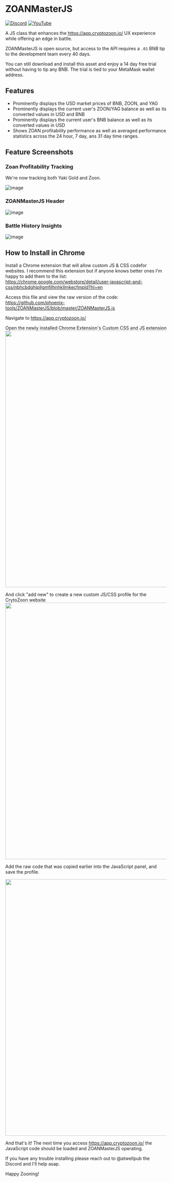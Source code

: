 # ZOANMasterJS
[![Discord](https://img.shields.io/discord/870816354612170842?color=%235865f2&label=Discord&logo=discord&logoColor=%23fff&style=for-the-badge)](https://discord.gg/6AjVj3s9aN)
[![YouTube](https://img.shields.io/youtube/channel/views/UCQD9zAJeF1q4r8haWkia0rA?label=Youtube&style=for-the-badge)](https://www.youtube.com/channel/UCQD9zAJeF1q4r8haWkia0rA)


A JS class that enhances the https://app.cryptozoon.io/ UX experience while offering an edge in battle. 

ZOANMasterJS is open source, but access to the API requires a `.01` BNB tip to the development team every 40 days.  

You can still download and install this asset and enjoy a 14 day free trial without having to tip any BNB. The trial is tied to your MetaMask wallet address.


## Features

* Prominently displays the USD market prices of BNB, ZOON, and YAG
* Prominently displays the current user's ZOON/YAG balance as well as its converted values in USD and BNB
* Prominently displays the current user's BNB balance as well as its converted values in USD 
* Shows ZOAN profitability performance as well as averaged performance statistics across the 24 hour, 7 day, ans 31 day time ranges.

## Feature Screenshots

### Zoan Profitability Tracking

We're now tracking both Yaki Gold and Zoon.

![image](https://user-images.githubusercontent.com/2002207/132252120-a45a3851-6cf3-4437-a517-a94b30563dca.png)


### ZOANMasterJS Header

![image](https://user-images.githubusercontent.com/2002207/132252233-8d5cab87-e5be-4fc9-8aca-7e15917b306e.png)

### Battle History Insights

![image](https://user-images.githubusercontent.com/2002207/132252269-d029be03-06a4-4bc1-9bd1-4b099940f55e.png)

## How to Install in Chrome

Install a Chrome extension that will allow custom JS & CSS codefor websites. I recommend this extension but if anyone knows better ones I'm happy to add them to the list:
https://chrome.google.com/webstore/detail/user-javascript-and-css/nbhcbdghjpllgmfilhnhkllmkecfmpld?hl=en

Access this file and view the raw version of the code:
https://github.com/phoenix-tools/ZOANMasterJS/blob/master/ZOANMasterJS.js

Navigate to https://app.cryptozoon.io/

Open the newly installed Chrome Extension's Custom CSS and JS extension
<img src="https://user-images.githubusercontent.com/2002207/129460857-7c061527-6e4f-48a9-97b4-b07b09958bcb.png" width="800">

And click "add new" to create a new custom JS/CSS profile for the CrytoZoon website
<img src="https://user-images.githubusercontent.com/2002207/128646467-657c566b-2abf-4257-a007-4046923ae12b.png" width="800">

Add the raw code that was copied earlier into the JavaScript panel, and save the profile.

<img src="https://user-images.githubusercontent.com/2002207/129460758-51f861ec-9cc2-489b-90d6-593c32d45ecf.png" width="800">

And that's it! The next time you access https://app.cryptozoon.io/ the JavaScript code should be loaded and ZOANMasterJS operating. 

If you have any trouble installing please reach out to @atwellpub the Discord and I'll help asap.

Happy Zooning! 
